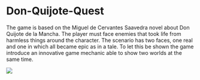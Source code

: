 # Don-Quijote-Quest

The game is based on the Miguel de Cervantes Saavedra novel about Don Quijote de la Mancha.
The player must face enemies that took life from harmless things around the character.
The scenario has two faces, one real and one in which all became epic as in a tale.
To let this be shown the game introduce an innovative game mechanic able to show two worlds at the same time.


![](dqQuest.gif)
